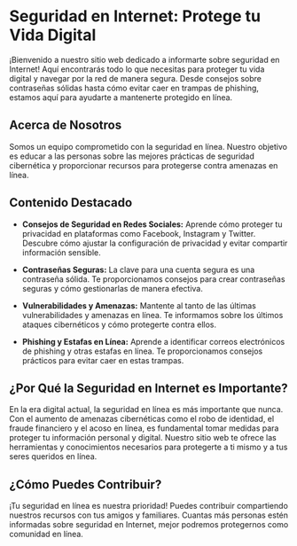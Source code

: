 
# Seguridad en Internet: Protege tu Vida Digital

¡Bienvenido a nuestro sitio web dedicado a informarte sobre seguridad en Internet! Aquí encontrarás todo lo que necesitas para proteger tu vida digital y navegar por la red de manera segura. Desde consejos sobre contraseñas sólidas hasta cómo evitar caer en trampas de phishing, estamos aquí para ayudarte a mantenerte protegido en línea.

## Acerca de Nosotros

Somos un equipo comprometido con la seguridad en línea. Nuestro objetivo es educar a las personas sobre las mejores prácticas de seguridad cibernética y proporcionar recursos para protegerse contra amenazas en línea.

## Contenido Destacado

- **Consejos de Seguridad en Redes Sociales:** Aprende cómo proteger tu privacidad en plataformas como Facebook, Instagram y Twitter. Descubre cómo ajustar la configuración de privacidad y evitar compartir información sensible.
  
- **Contraseñas Seguras:** La clave para una cuenta segura es una contraseña sólida. Te proporcionamos consejos para crear contraseñas seguras y cómo gestionarlas de manera efectiva.

- **Vulnerabilidades y Amenazas:** Mantente al tanto de las últimas vulnerabilidades y amenazas en línea. Te informamos sobre los últimos ataques cibernéticos y cómo protegerte contra ellos.

- **Phishing y Estafas en Línea:** Aprende a identificar correos electrónicos de phishing y otras estafas en línea. Te proporcionamos consejos prácticos para evitar caer en estas trampas.

## ¿Por Qué la Seguridad en Internet es Importante?

En la era digital actual, la seguridad en línea es más importante que nunca. Con el aumento de amenazas cibernéticas como el robo de identidad, el fraude financiero y el acoso en línea, es fundamental tomar medidas para proteger tu información personal y digital. Nuestro sitio web te ofrece las herramientas y conocimientos necesarios para protegerte a ti mismo y a tus seres queridos en línea.

## ¿Cómo Puedes Contribuir?

¡Tu seguridad en línea es nuestra prioridad! Puedes contribuir compartiendo nuestros recursos con tus amigos y familiares. Cuantas más personas estén informadas sobre seguridad en Internet, mejor podremos protegernos como comunidad en línea.